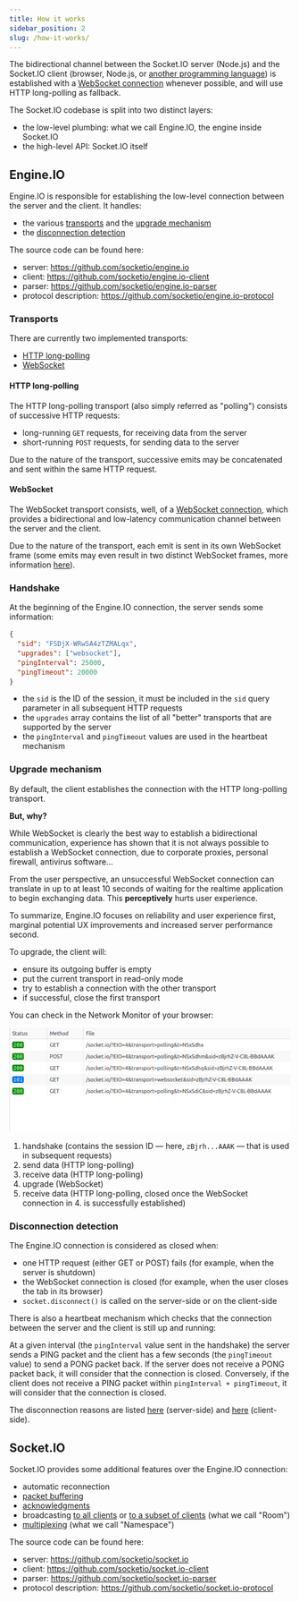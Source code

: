 ```yaml
---
title: How it works
sidebar_position: 2
slug: /how-it-works/
---
```


The bidirectional channel between the Socket.IO server (Node.js) and the Socket.IO client (browser, Node.js, or [another programming language](index.md#what-socketio-is)) is established with a [WebSocket connection](https://developer.mozilla.org/en-US/docs/Web/API/WebSocket) whenever possible, and will use HTTP long-polling as fallback.

The Socket.IO codebase is split into two distinct layers:

- the low-level plumbing: what we call Engine.IO, the engine inside Socket.IO
- the high-level API: Socket.IO itself

## Engine.IO

Engine.IO is responsible for establishing the low-level connection between the server and the client. It handles:

- the various [transports](#transports) and the [upgrade mechanism](#upgrade-mechanism)
- the [disconnection detection](#disconnection-detection)

The source code can be found here:

- server: https://github.com/socketio/engine.io
- client: https://github.com/socketio/engine.io-client
- parser: https://github.com/socketio/engine.io-parser
- protocol description: https://github.com/socketio/engine.io-protocol

### Transports

There are currently two implemented transports:

- [HTTP long-polling](#http-long-polling)
- [WebSocket](#websocket)

#### HTTP long-polling

The HTTP long-polling transport (also simply referred as "polling") consists of successive HTTP requests:

- long-running `GET` requests, for receiving data from the server
- short-running `POST` requests, for sending data to the server

Due to the nature of the transport, successive emits may be concatenated and sent within the same HTTP request.

#### WebSocket

The WebSocket transport consists, well, of a [WebSocket connection](https://developer.mozilla.org/en-US/docs/Web/API/WebSockets_API), which provides a bidirectional and low-latency communication channel between the server and the client.

Due to the nature of the transport, each emit is sent in its own WebSocket frame (some emits may even result in two distinct WebSocket frames, more information [here](../06-Advanced/custom-parser.md#the-default-parser)).

### Handshake

At the beginning of the Engine.IO connection, the server sends some information:

```json
{
  "sid": "FSDjX-WRwSA4zTZMALqx",
  "upgrades": ["websocket"],
  "pingInterval": 25000,
  "pingTimeout": 20000
}
```

- the `sid` is the ID of the session, it must be included in the `sid` query parameter in all subsequent HTTP requests
- the `upgrades` array contains the list of all "better" transports that are supported by the server
- the `pingInterval` and `pingTimeout` values are used in the heartbeat mechanism

### Upgrade mechanism

By default, the client establishes the connection with the HTTP long-polling transport.

**But, why?**

While WebSocket is clearly the best way to establish a bidirectional communication, experience has shown that it is not always possible to establish a WebSocket connection, due to corporate proxies, personal firewall, antivirus software...

From the user perspective, an unsuccessful WebSocket connection can translate in up to at least 10 seconds of waiting for the realtime application to begin exchanging data. This **perceptively** hurts user experience.

To summarize, Engine.IO focuses on reliability and user experience first, marginal potential UX improvements and increased server performance second.

To upgrade, the client will:

- ensure its outgoing buffer is empty
- put the current transport in read-only mode
- try to establish a connection with the other transport
- if successful, close the first transport

You can check in the Network Monitor of your browser:

![Successful upgrade](/images/network-monitor.png)

1. handshake (contains the session ID — here, `zBjrh...AAAK` — that is used in subsequent requests)
2. send data (HTTP long-polling)
3. receive data (HTTP long-polling)
4. upgrade (WebSocket)
5. receive data (HTTP long-polling, closed once the WebSocket connection in 4. is successfully established)

### Disconnection detection

The Engine.IO connection is considered as closed when:

- one HTTP request (either GET or POST) fails (for example, when the server is shutdown)
- the WebSocket connection is closed (for example, when the user closes the tab in its browser)
- `socket.disconnect()` is called on the server-side or on the client-side

There is also a heartbeat mechanism which checks that the connection between the server and the client is still up and running:

At a given interval (the `pingInterval` value sent in the handshake) the server sends a PING packet and the client has a few seconds (the `pingTimeout` value) to send a PONG packet back. If the server does not receive a PONG packet back, it will consider that the connection is closed. Conversely, if the client does not receive a PING packet within `pingInterval + pingTimeout`, it will consider that the connection is closed.

The disconnection reasons are listed [here](../02-Server/server-socket-instance.md#disconnect) (server-side) and [here](../03-Client/client-socket-instance.md#disconnect) (client-side).


## Socket.IO

Socket.IO provides some additional features over the Engine.IO connection:

- automatic reconnection
- [packet buffering](../03-Client/client-offline-behavior.md#buffered-events)
- [acknowledgments](../04-Events/emitting-events.md#acknowledgements)
- broadcasting [to all clients](../04-Events/broadcasting-events.md) or [to a subset of clients](../04-Events/rooms.md) (what we call "Room")
- [multiplexing](../06-Advanced/namespaces.md) (what we call "Namespace")

The source code can be found here:

- server: https://github.com/socketio/socket.io
- client: https://github.com/socketio/socket.io-client
- parser: https://github.com/socketio/socket.io-parser
- protocol description: https://github.com/socketio/socket.io-protocol
